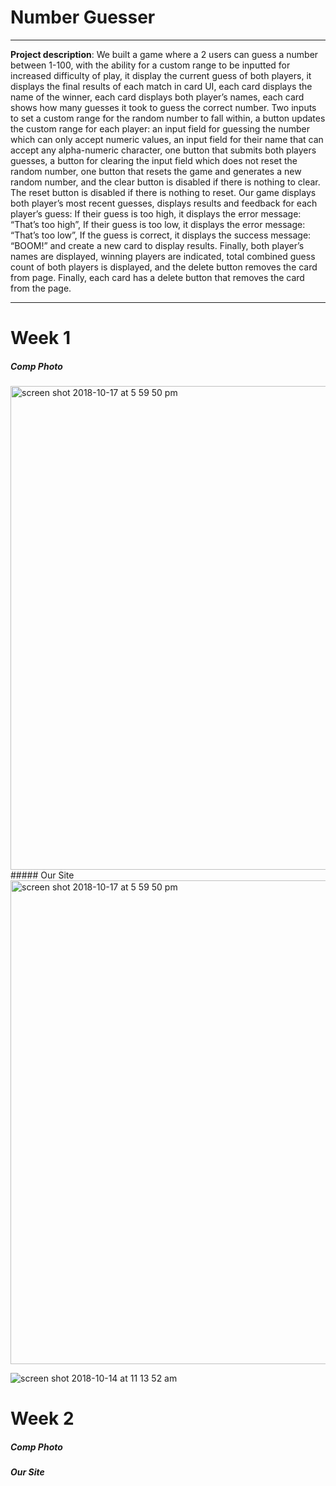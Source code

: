 
# Number Guesser
---
**Project description**: 
We built a game where a 2 users can guess a number between 1-100, with the ability for a custom range to be inputted for increased difficulty of play, it display the current guess of both players, it displays the final results of each match in card UI, each card displays the name of the winner, each card displays both player’s names, each card shows how many guesses it took to guess the correct number. Two inputs to set a custom range for the random number to fall within, a button updates the custom range for each player: an input field for guessing the number which can only accept numeric values, an input field for their name that can accept any alpha-numeric character, one button that submits both players guesses, a button for clearing the input field which does not reset the random number, one button that resets the game and generates a new random number, and the clear button is disabled if there is nothing to clear. The reset button is disabled if there is nothing to reset. Our game displays both player’s most recent guesses, displays results and feedback for each player’s guess: If their guess is too high, it displays the error message: “That’s too high”, If their guess is too low, it displays the error message: “That’s too low”, If the guess is correct, it displays the success message: “BOOM!” and create a new card to display results. Finally, both player’s names are displayed, winning players are indicated, total combined guess count of both players is displayed, and the delete button removes the card from page. Finally, each card has a delete button that removes the card from the page.

 ---
# Week 1
##### Comp Photo 
<img width="774" alt="screen shot 2018-10-17 at 5 59 50 pm" src="https://user-images.githubusercontent.com/40863560/47124836-46f37b00-d23d-11e8-9d4a-12a3845049f0.png">
##### Our Site

<img width="774" alt="screen shot 2018-10-17 at 5 59 50 pm" src="https://user-images.githubusercontent.com/40863560/47124841-4ce95c00-d23d-11e8-9a73-55a1e92028b0.png">

![screen shot 2018-10-14 at 11 13 52 am](https://user-images.githubusercontent.com/40863560/47124974-1b24c500-d23e-11e8-80e0-8347a2cda45d.png)

# Week 2 
##### Comp Photo 
<!-- ![photo of OG dog party](dog-partyOG.png) -->
##### Our Site
<!-- ![photo of my dog party](dog-party1.png) -->
